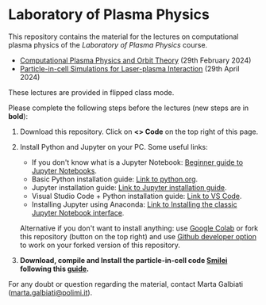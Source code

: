 # Laboratory of Plasma Physics
This repository contains the material for the lectures on computational plasma physics of the *Laboratory of Plasma Physics* course.

- [Computational Plasma Physics and Orbit Theory](./Lecture1) (29th February 2024)
- [Particle-in-cell Simulations for Laser-plasma Interaction](./Lecture2%20) (29th April 2024)

These lectures are provided in flipped class mode.

Please complete the following steps before the lectures (new steps are in **bold**):
1. Download this repository. Click on **<> Code** on the top right of this page.
2. Install Python and Jupyter on your PC. Some useful links:
   - If you don't know what is a Jupyter Notebook: [Beginner guide to Jupyter Notebooks](https://jupyter-notebook-beginner-guide.readthedocs.io/en/latest/index.html).
   - Basic Python installation guide: [Link to python.org](https://wiki.python.org/moin/BeginnersGuide/Download).
   - Jupyter installation guide: [Link to Jupyter installation guide](https://jupyter.org/install).
   - Visual Studio Code + Python installation guide: [Link to VS Code](https://code.visualstudio.com/docs/python/python-tutorial#__install-a-python-interpreter).
   - Installing Jupyter using Anaconda: [Link to Installing the classic Jupyter Notebook interface](https://docs.jupyter.org/en/latest/install/notebook-classic.html).
   
   Alternative if you don't want to install anything: use [Google Colab](https://colab.research.google.com/) or fork this repository (button on the top right) and use [Github developer option](https://github.dev/github/dev) to work on your forked version of this repository.
3. **Download, compile and Install the particle-in-cell code [Smilei](https://smileipic.github.io/Smilei/) following this [guide](./smilei_guide.md).**
  
For any doubt or question regarding the material, contact Marta Galbiati ([marta.galbiati@polimi.it](marta.galbiati@polimi.it)).
